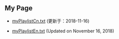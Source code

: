 ## My Page


- [myPlaylistCn.txt](https://tvplayersupport.github.io/OnlyForMe/myPlaylistCn.txt.zip) (更新于：2018-11-16)

- [myPlaylistEn.txt](https://tvplayersupport.github.io/OnlyForMe/myPlaylistEn.txt.zip) (Updated on November 16, 2018)

